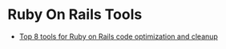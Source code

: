 # Ruby On Rails Tools

* [Top 8 tools for Ruby on Rails code optimization and cleanup](https://infinum.co/the-capsized-eight/articles/top-8-tools-for-ruby-on-rails-code-optimization-and-cleanup)